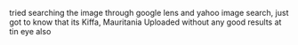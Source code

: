 tried searching the image through google lens and yahoo image search,
just got to know that its Kiffa, Mauritania
Uploaded without any good results at tin eye also